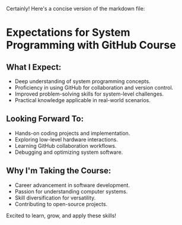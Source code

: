 Certainly! Here's a concise version of the markdown file:

# Expectations for System Programming with GitHub Course

## What I Expect:

- Deep understanding of system programming concepts.
- Proficiency in using GitHub for collaboration and version control.
- Improved problem-solving skills for system-level challenges.
- Practical knowledge applicable in real-world scenarios.

## Looking Forward To:

- Hands-on coding projects and implementation.
- Exploring low-level hardware interactions.
- Learning GitHub collaboration workflows.
- Debugging and optimizing system software.

## Why I'm Taking the Course:

- Career advancement in software development.
- Passion for understanding computer systems.
- Skill diversification for versatility.
- Contributing to open-source projects.

Excited to learn, grow, and apply these skills!
